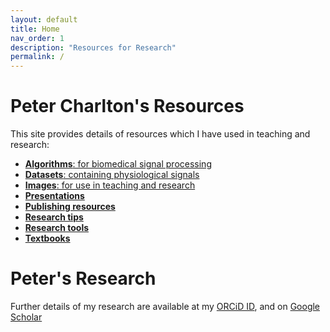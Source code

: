 ```yaml
---
layout: default
title: Home
nav_order: 1
description: "Resources for Research"
permalink: /
---
```


# Peter Charlton's Resources

This site provides details of resources which I have used in teaching and research:

* [**Algorithms**: for biomedical signal processing](algorithms)
* [**Datasets**: containing physiological signals](datasets)
* [**Images**: for use in teaching and research](images)
* [**Presentations**](presentations)
* [**Publishing resources**](publishing)
* [**Research tips**](tips)
* [**Research tools**](tools)
* [**Textbooks**](textbooks)

# Peter's Research

Further details of my research are available at my [ORCiD ID](https://orcid.org/0000-0003-3836-8655), and on [Google Scholar](https://scholar.google.co.uk/citations?user=BJjD81oAAAAJ)

